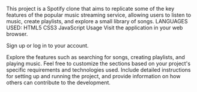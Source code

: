 This project is a Spotify clone that aims to replicate some of the key features of the popular music streaming service, allowing users to listen to music, create playlists, and explore a small library of songs.
LANGUAGES USED:
HTML5
CSS3
JavaScript 
Usage
Visit the application in your web browser.

Sign up or log in to your account.

Explore the features such as searching for songs, creating playlists, and playing music.
Feel free to customize the sections based on your project's specific requirements and technologies used. Include detailed instructions for setting up and running the project, and provide information on how others can contribute to the development.




